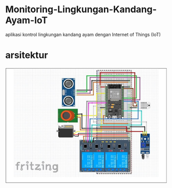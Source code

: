 # Monitoring-Lingkungan-Kandang-Ayam-IoT
aplikasi kontrol lingkungan kandang ayam dengan Internet of Things (IoT) 
# arsitektur
![Image Alt](https://github.com/aldiansyah71/Monitoring-Lingkungan-Kandang-Ayam-IoT/blob/main/Arsitektur.png?raw=true)

